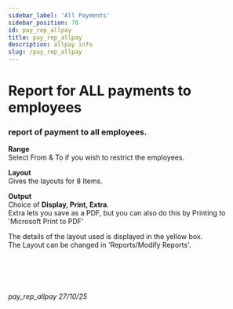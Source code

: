 ```yaml
---
sidebar_label: 'All Payments'
sidebar_position: 70
id: pay_rep_allpay
title: pay_rep_allpay
description: allpay info
slug: /pay_rep_allpay
---
```


# Report for ALL payments to employees 

### report of payment to all employees.

**Range**  
Select From & To if you wish to restrict the employees.

**Layout**  
Gives the layouts for 8 Items.

**Output**  
Choice of **Display, Print, Extra**.  
Extra lets you save as a PDF, but you can also do this by Printing to 'Microsoft Print to PDF'


The details of the layout used is displayed in the yellow box.  
The Layout can be changed in 'Reports/Modify Reports'.
<br/>
<br/>
<br/>
<br/>
<br/>
###### pay_rep_allpay 27/10/25